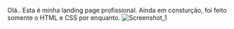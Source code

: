 Olá..
Esta é minha landing page profissional.
Ainda em consturção, foi feito somente o HTML e  CSS por enquanto.
![Screenshot_1](https://github.com/devbrunok/landing-page-pessoal/assets/133047971/b6b5791d-4b56-4477-8ac9-7ce912bbdbd1)
